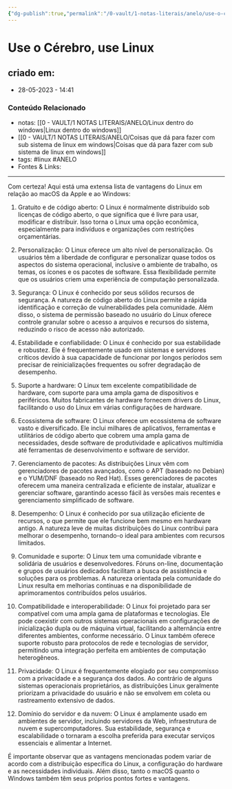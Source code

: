 ```yaml
---
{"dg-publish":true,"permalink":"/0-vault/1-notas-literais/anelo/use-o-cerebro-use-linux/","tags":["linux","ANELO"],"dgHomeLink":true,"dgShowLocalGraph":true,"dgShowFileTree":true,"dgEnableSearch":true}
---
```


# Use o Cérebro, use Linux

## criado em: 
-  28-05-2023 - 14:41

### Conteúdo Relacionado
- notas: [[0 - VAULT/1 NOTAS LITERAIS/ANELO/Linux dentro do windows\|Linux dentro do windows]]
- [[0 - VAULT/1 NOTAS LITERAIS/ANELO/Coisas que dá para fazer com sub sistema de linux em windows\|Coisas que dá para fazer com sub sistema de linux em windows]]
- tags: #linux #ANELO 
- Fontes & Links: 

---

Com certeza! Aqui está uma extensa lista de vantagens do Linux em relação ao macOS da Apple e ao Windows:

1. Gratuito e de código aberto: O Linux é normalmente distribuído sob licenças de código aberto, o que significa que é livre para usar, modificar e distribuir. Isso torna o Linux uma opção econômica, especialmente para indivíduos e organizações com restrições orçamentárias.

2. Personalização: O Linux oferece um alto nível de personalização. Os usuários têm a liberdade de configurar e personalizar quase todos os aspectos do sistema operacional, inclusive o ambiente de trabalho, os temas, os ícones e os pacotes de software. Essa flexibilidade permite que os usuários criem uma experiência de computação personalizada.

3. Segurança: O Linux é conhecido por seus sólidos recursos de segurança. A natureza de código aberto do Linux permite a rápida identificação e correção de vulnerabilidades pela comunidade. Além disso, o sistema de permissão baseado no usuário do Linux oferece controle granular sobre o acesso a arquivos e recursos do sistema, reduzindo o risco de acesso não autorizado.

4. Estabilidade e confiabilidade: O Linux é conhecido por sua estabilidade e robustez. Ele é frequentemente usado em sistemas e servidores críticos devido à sua capacidade de funcionar por longos períodos sem precisar de reinicializações frequentes ou sofrer degradação de desempenho.

5. Suporte a hardware: O Linux tem excelente compatibilidade de hardware, com suporte para uma ampla gama de dispositivos e periféricos. Muitos fabricantes de hardware fornecem drivers do Linux, facilitando o uso do Linux em várias configurações de hardware.

6. Ecossistema de software: O Linux oferece um ecossistema de software vasto e diversificado. Ele inclui milhares de aplicativos, ferramentas e utilitários de código aberto que cobrem uma ampla gama de necessidades, desde software de produtividade e aplicativos multimídia até ferramentas de desenvolvimento e software de servidor.

7. Gerenciamento de pacotes: As distribuições Linux vêm com gerenciadores de pacotes avançados, como o APT (baseado no Debian) e o YUM/DNF (baseado no Red Hat). Esses gerenciadores de pacotes oferecem uma maneira centralizada e eficiente de instalar, atualizar e gerenciar software, garantindo acesso fácil às versões mais recentes e gerenciamento simplificado de software.

8. Desempenho: O Linux é conhecido por sua utilização eficiente de recursos, o que permite que ele funcione bem mesmo em hardware antigo. A natureza leve de muitas distribuições do Linux contribui para melhorar o desempenho, tornando-o ideal para ambientes com recursos limitados.

9. Comunidade e suporte: O Linux tem uma comunidade vibrante e solidária de usuários e desenvolvedores. Fóruns on-line, documentação e grupos de usuários dedicados facilitam a busca de assistência e soluções para os problemas. A natureza orientada pela comunidade do Linux resulta em melhorias contínuas e na disponibilidade de aprimoramentos contribuídos pelos usuários.

10. Compatibilidade e interoperabilidade: O Linux foi projetado para ser compatível com uma ampla gama de plataformas e tecnologias. Ele pode coexistir com outros sistemas operacionais em configurações de inicialização dupla ou de máquina virtual, facilitando a alternância entre diferentes ambientes, conforme necessário. O Linux também oferece suporte robusto para protocolos de rede e tecnologias de servidor, permitindo uma integração perfeita em ambientes de computação heterogêneos.

11. Privacidade: O Linux é frequentemente elogiado por seu compromisso com a privacidade e a segurança dos dados. Ao contrário de alguns sistemas operacionais proprietários, as distribuições Linux geralmente priorizam a privacidade do usuário e não se envolvem em coleta ou rastreamento extensivo de dados.

12. Domínio do servidor e da nuvem: O Linux é amplamente usado em ambientes de servidor, incluindo servidores da Web, infraestrutura de nuvem e supercomputadores. Sua estabilidade, segurança e escalabilidade o tornaram a escolha preferida para executar serviços essenciais e alimentar a Internet.

É importante observar que as vantagens mencionadas podem variar de acordo com a distribuição específica do Linux, a configuração do hardware e as necessidades individuais. Além disso, tanto o macOS quanto o Windows também têm seus próprios pontos fortes e vantagens.